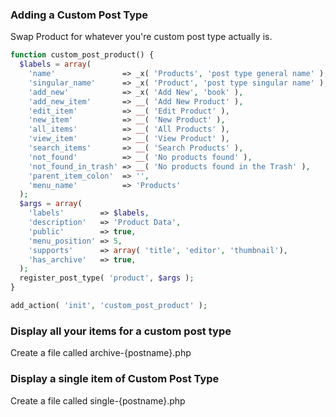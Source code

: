### Adding a Custom Post Type ###
Swap Product for whatever you're custom post type actually is.

```php
function custom_post_product() {
  $labels = array(
    'name'               => _x( 'Products', 'post type general name' ),
    'singular_name'      => _x( 'Product', 'post type singular name' ),
    'add_new'            => _x( 'Add New', 'book' ),
    'add_new_item'       => __( 'Add New Product' ),
    'edit_item'          => __( 'Edit Product' ),
    'new_item'           => __( 'New Product' ),
    'all_items'          => __( 'All Products' ),
    'view_item'          => __( 'View Product' ),
    'search_items'       => __( 'Search Products' ),
    'not_found'          => __( 'No products found' ),
    'not_found_in_trash' => __( 'No products found in the Trash' ), 
    'parent_item_colon'  => '',
    'menu_name'          => 'Products'
  );
  $args = array(
    'labels'        => $labels,
    'description'   => 'Product Data',
    'public'        => true,
    'menu_position' => 5,
    'supports'      => array( 'title', 'editor', 'thumbnail'),
    'has_archive'   => true,
  );
  register_post_type( 'product', $args ); 
}

add_action( 'init', 'custom_post_product' );
```

### Display all your items for a custom post type ###
Create a file called archive-{postname}.php

### Display a single item of Custom Post Type ###
Create a file called single-{postname}.php